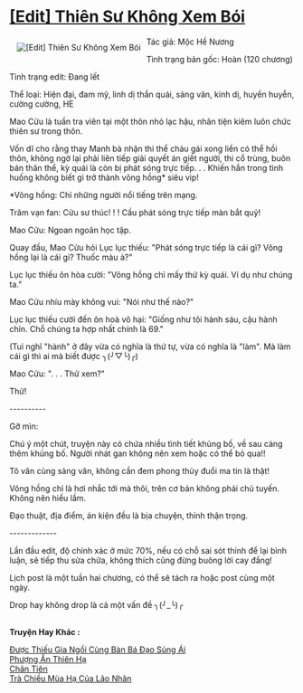 <a href="https://utruyen.com/edit-thien-su-khong-xem-boi/22019/" title="[Edit] Thiên Sư Không Xem Bói"><h1>[Edit] Thiên Sư Không Xem Bói</h1></a><div style="display:table"><img align="right" style="float: left; padding: 10px;" src="https://utruyen.com/images/story/200x260/edit-thien-su-khong-xem-boi.jpg" alt="[Edit] Thiên Sư Không Xem Bói">Tác giả: Mộc Hề Nương<p></p> Tình trạng bản gốc: Hoàn (120 chương) <p></p> Tình trạng edit: Đang lết <p></p> Thể loại: Hiện đại, đam mỹ, linh dị thần quái, sảng văn, kinh dị, huyền huyễn, cường cường, HE<p></p> Mao Cửu là tuần tra viên tại một thôn nhỏ lạc hậu, nhân tiện kiêm luôn chức thiên sư trong thôn. <p></p> Vốn dĩ cho rằng thay Manh bà nhận thi thể cháu gái xong liền có thể hồi thôn, không ngờ lại phải liên tiếp giải quyết án giết người, thi cổ trùng, buôn bán thân thể, kỳ quái là còn bị phát sóng trực tiếp. . . Khiến hắn trong tình huống không biết gì trở thành võng hồng* siêu vip!<p></p> *Võng hồng: Chỉ những người nổi tiếng trên mạng. <p></p> Trăm vạn fan: Cửu sư thúc! ! ! Cầu phát sóng trực tiếp màn bắt quỷ!<p></p> Mao Cửu: Ngoan ngoãn học tập.<p></p> Quay đầu, Mao Cửu hỏi Lục lục thiếu: "Phát sóng trực tiếp là cái gì? Võng hồng lại là cái gì? Thuốc màu à?"<p></p> Lục lục thiếu ôn hòa cười: "Võng hồng chỉ mấy thứ kỳ quái. Ví dụ như chúng ta."<p></p> Mao Cửu nhíu mày không vui: "Nói như thế nào?"<p></p> Lục lục thiếu cười đến ôn hoà vô hại: "Giống như tôi hành sáu, cậu hành chín. Chỗ chúng ta hợp nhất chính là 69."<p></p> (Tui nghĩ "hành" ở đây vừa có nghĩa là thứ tự, vừa có nghĩa là "làm". Mà làm cái gì thì ai mà biết được ╮(╯▽╰)╭)<p></p> Mao Cửu: ". . . Thử xem?"<p></p> Thử!<p></p> ----------<p></p>Gỡ mìn:<p></p> Chú ý một chút, truyện này có chứa nhiều tình tiết khủng bố, về sau càng thêm khủng bố. Người nhát gan không nên xem hoặc có thể bỏ qua!!<p></p> Tô văn cùng sảng văn, không cần đem phong thủy đuổi ma tin là thật! <p></p> Võng hồng chỉ là hơi nhắc tới mà thôi, trên cơ bản không phải chủ tuyến. Không nên hiểu lầm.<p></p> Đạo thuật, địa điểm, án kiện đều là bịa chuyện, thỉnh thận trọng.<p></p> -------------<p></p> Lần đầu edit, độ chính xác ở mức 70%, nếu có chỗ sai sót thỉnh để lại bình luận, sẽ tiếp thu sửa chữa, không thích cũng đừng buông lời cay đắng! <p></p> Lịch post là một tuần hai chương, có thể sẽ tách ra hoặc post cùng một ngày.<p></p> Drop hay không drop là cả một vấn đề ╮(╯_╰)╭</div><p><br><b>Truyện Hay Khác :</b></p><a href="https://utruyen.com/duoc-thieu-gia-ngoi-cung-ban-ba-dao-sung-ai/19061/" alt="Được Thiếu Gia Ngồi Cùng Bàn Bá Đạo Sủng Ái">Được Thiếu Gia Ngồi Cùng Bàn Bá Đạo Sủng Ái</a><br/><a href="https://github.com/quanluxury/truyenhot/tree/master/truyenhay/6899/" alt="Phượng Ẩn Thiên Hạ">Phượng Ẩn Thiên Hạ</a><br/><a href="https://github.com/quanluxury/truyenhot/tree/master/truyenhay/512/" alt="Chân Tiên">Chân Tiên</a><br/><a href="https://dammy2019.blogspot.com/2019/11/tra-chieu-mua-ha-cua-lao-nhan.html" alt="Trà Chiều Mùa Hạ Của Lão Nhân">Trà Chiều Mùa Hạ Của Lão Nhân</a><br/>